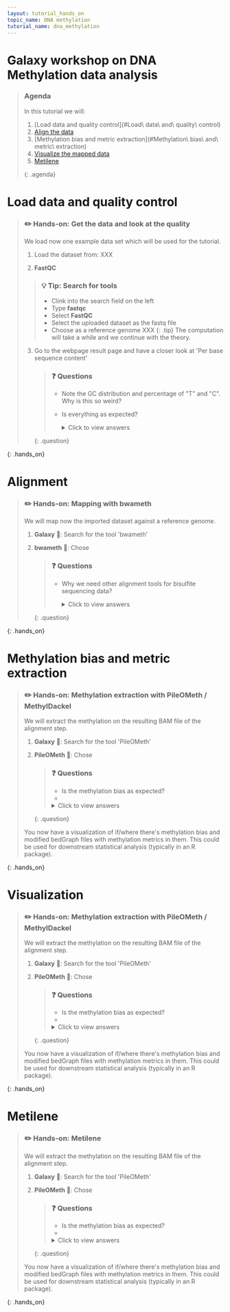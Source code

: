 ```yaml
---
layout: tutorial_hands_on
topic_name: DNA methylation
tutorial_name: dna_methylation
---
```


# Galaxy workshop on DNA Methylation data analysis

> ### Agenda
>
> In this tutorial we will:
>
> 1. [Load data and quality control](#Load\ data\ and\ quality\ control)
> 2. [Align the data](#alignment)
> 3. [Methylation bias and metric extraction](#Methylation\ bias\ and\ metric\ extraction)
> 4. [Visualize the mapped data](#visualization)
> 5. [Metilene](#Metilene)
> 
> 
> {: .agenda}


# Load data and quality control
> ### :pencil2: Hands-on: Get the data and look at the quality
> 
> We load now one example data set which will be used for the tutorial. 
>
> 1. Load the dataset from: XXX
>
> 2. **FastQC**
> 
>   > ### :bulb: Tip: Search for tools
>    >
>    > * Clink into the search field on the left
>    > * Type **fastqc**
>    > * Select **FastQC**
>    > * Select the uploaded dataset as the fastq file
>    > * Choose as a reference genome XXX
>    {: .tip}
> The computation will take a while and we continue with the theory. 
>
> 3. Go to the webpage result page and have a closer look at 'Per base sequence content'
>
>    > ### :question: Questions
>    >
>    > - Note the GC distribution and percentage of "T" and "C". Why is this so weird?
>    > - Is everything as expected?
>    > 
>    >
>    >    <details>
>    >    <summary>Click to view answers</summary>
>    >    <ol type="1">
>    >    <li>The attentive audience of the theory part knows: Every C-meth stays a C and every normal C becomes a T during the bisulfite conversion. </li>
>    >    <li>Yes it is. Always be careful and have the specific characteristics of your data in mind during the interpretation of FastQC results.</li>
>    >    </ol>
>    >    </details>
>    {: .question}
>
{: .hands_on}

# Alignment

> ### :pencil2: Hands-on: Mapping with bwameth
> 
> We will map now the imported dataset against a reference genome.
> 
> 1. **Galaxy** :wrench:: Search for the tool 'bwameth'
> 2. **bwameth** :wrench:: Chose 
>
>    > ### :question: Questions
>    >
>    > -  Why we need other alignment tools for bisulfite sequencing data?
>    > 
>    >
>    >    <details>
>    >    <summary>Click to view answers</summary>
>    >    <ol type="1">
>    >    <li>You may have noticed that all the C's are C-meth's and a T can be a T or a C. A mapper for methylation data needs to find out what is what.</li>
>    >    </ol>
>    >    </details>
>    {: .question}
>
{: .hands_on}

# Methylation bias and metric extraction

> ### :pencil2: Hands-on: Methylation extraction with PileOMeth / MethylDackel
> 
> We will extract the methylation on the resulting BAM file of the alignment step.
> 
> 1. **Galaxy** :wrench:: Search for the tool 'PileOMeth'
> 2. **PileOMeth** :wrench:: Chose 
>
>    > ### :question: Questions
>    >
>    > - Is the methylation bias as expected? 
>    > - 
>    > 
>    >
>    >    <details>
>    >    <summary>Click to view answers</summary>
>    >    <ol type="1">
>    >    <li>Some answer.</li>
>    >    </ol>
>    >    </details>
>    {: .question}
>
> 
> You now have a visualization of if/where there's methylation bias and modified bedGraph files with methylation metrics in them. This could be used for downstream statistical analysis (typically in an R package).
>
{: .hands_on}

# Visualization 

> ### :pencil2: Hands-on: Methylation extraction with PileOMeth / MethylDackel
> 
> We will extract the methylation on the resulting BAM file of the alignment step.
> 
> 1. **Galaxy** :wrench:: Search for the tool 'PileOMeth'
> 2. **PileOMeth** :wrench:: Chose 
>
>    > ### :question: Questions
>    >
>    > - Is the methylation bias as expected? 
>    > - 
>    > 
>    >
>    >    <details>
>    >    <summary>Click to view answers</summary>
>    >    <ol type="1">
>    >    <li>Some answer.</li>
>    >    </ol>
>    >    </details>
>    {: .question}
>
> 
> You now have a visualization of if/where there's methylation bias and modified bedGraph files with methylation metrics in them. This could be used for downstream statistical analysis (typically in an R package).
>
{: .hands_on}

# Metilene 

> ### :pencil2: Hands-on: Metilene
> 
> We will extract the methylation on the resulting BAM file of the alignment step.
> 
> 1. **Galaxy** :wrench:: Search for the tool 'PileOMeth'
> 2. **PileOMeth** :wrench:: Chose 
>
>    > ### :question: Questions
>    >
>    > - Is the methylation bias as expected? 
>    > - 
>    > 
>    >
>    >    <details>
>    >    <summary>Click to view answers</summary>
>    >    <ol type="1">
>    >    <li>Some answer.</li>
>    >    </ol>
>    >    </details>
>    {: .question}
>
> 
> You now have a visualization of if/where there's methylation bias and modified bedGraph files with methylation metrics in them. This could be used for downstream statistical analysis (typically in an R package).
>
{: .hands_on}
